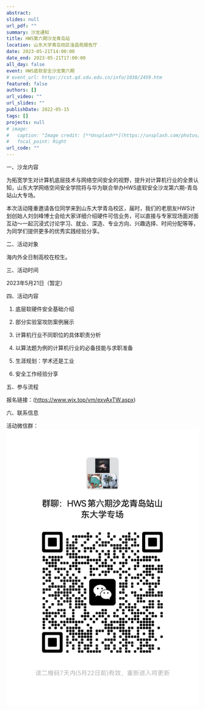 ```yaml
---
abstract: 
slides: null
url_pdf: ""
summary: 沙龙通知
title: HWS第六期沙龙青岛站
location: 山东大学青岛校区淦昌苑报告厅
date: 2023-05-21T14:00:00
date_end: 2023-05-21T17:00:00
all_day: false
event: HWS底软安全沙龙第六期
# event_url: https://cst.qd.sdu.edu.cn/info/1038/2459.htm
featured: false
authors: []
url_video: ""
url_slides: ""
publishDate: 2022-05-15
tags: []
projects: null
# image:
#   caption: "Image credit: [**Unsplash**](https://unsplash.com/photos/bzdhc5b3Bxs)"
#   focal_point: Right
url_code: ""
---
```



<!-- ![](海报.jpg) -->

一、沙龙内容

为拓宽学生对计算机底层技术与网络空间安全的视野，提升对计算机行业的全景认知，山东大学网络空间安全学院将与华为联合举办HWS底软安全沙龙第六期-青岛站山大专场。

本次活动隆重邀请各位同学来到山东大学青岛校区，届时，我们的老朋友HWS计划创始人刘剑峰博士会给大家详细介绍硬件可信业务，可以直接与专家现场面对面互动～一起沉浸式讨论学习、就业、深造、专业方向、兴趣选择、时间分配等等，为同学们提供更多的优秀实践经验分享。

二、活动对象

海内外全日制高校在校生。

三、活动时间

2023年5月21日（暂定）

四、活动内容

1. 底层软硬件安全基础介绍

2. 部分实验室攻防案例展示

3. 计算机行业不同职位的具体职责分析

4. 以算法题为例的计算机行业的必备技能与求职准备

5. 生涯规划：学术还是工业

6. 安全工作经验分享


五、参与流程

报名链接：(https://www.wjx.top/vm/exvAxTW.aspx)


六、联系信息

活动微信群：
    ![](wx.png)